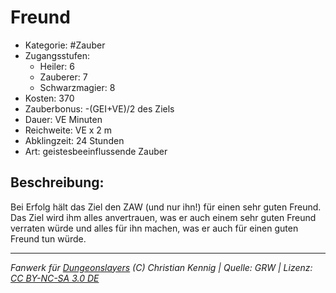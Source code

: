 # Freund  
- Kategorie: #Zauber  
- Zugangsstufen:  
  - Heiler: 6  
  - Zauberer: 7  
  - Schwarzmagier: 8  
- Kosten: 370  
- Zauberbonus: -(GEI+VE)/2 des Ziels  
- Dauer: VE Minuten  
- Reichweite: VE x 2 m  
- Abklingzeit: 24 Stunden  
- Art: geistesbeeinflussende Zauber     

## Beschreibung:
Bei Erfolg hält das Ziel den ZAW (und nur ihn!) für einen sehr guten Freund.<br>Das Ziel wird ihm alles anvertrauen, was er auch einem sehr guten Freund verraten würde und alles für ihn machen, was er auch für einen guten Freund tun würde.


___
*Fanwerk für [Dungeonslayers](https://www.dungeonslayers.net/) (C) Christian Kennig | Quelle: GRW | Lizenz: [CC BY-NC-SA 3.0 DE](https://creativecommons.org/licenses/by-nc-sa/3.0/de/)*